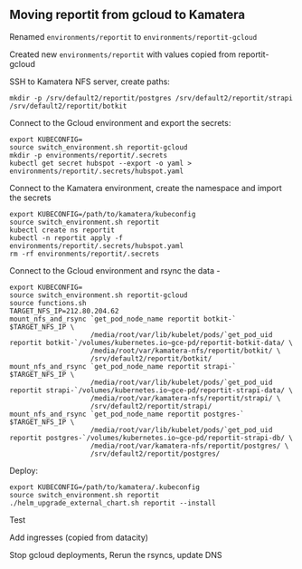 ## Moving reportit from gcloud to Kamatera

Renamed `environments/reportit` to `environments/reportit-gcloud`

Created new `environments/reportit` with values copied from reportit-gcloud

SSH to Kamatera NFS server, create paths:

```
mkdir -p /srv/default2/reportit/postgres /srv/default2/reportit/strapi /srv/default2/reportit/botkit
```

Connect to the Gcloud environment and export the secrets:

```
export KUBECONFIG=
source switch_environment.sh reportit-gcloud
mkdir -p environments/reportit/.secrets
kubectl get secret hubspot --export -o yaml > environments/reportit/.secrets/hubspot.yaml
```

Connect to the Kamatera environment, create the namespace and import the secrets

```
export KUBECONFIG=/path/to/kamatera/kubeconfig
source switch_environment.sh reportit
kubectl create ns reportit
kubectl -n reportit apply -f environments/reportit/.secrets/hubspot.yaml
rm -rf environments/reportit/.secrets
```

Connect to the Gcloud environment and rsync the data -

```
export KUBECONFIG=
source switch_environment.sh reportit-gcloud
source functions.sh
TARGET_NFS_IP=212.80.204.62
mount_nfs_and_rsync `get_pod_node_name reportit botkit-` $TARGET_NFS_IP \
                    /media/root/var/lib/kubelet/pods/`get_pod_uid reportit botkit-`/volumes/kubernetes.io~gce-pd/reportit-botkit-data/ \
                    /media/root/var/kamatera-nfs/reportit/botkit/ \
                    /srv/default2/reportit/botkit/
mount_nfs_and_rsync `get_pod_node_name reportit strapi-` $TARGET_NFS_IP \
                    /media/root/var/lib/kubelet/pods/`get_pod_uid reportit strapi-`/volumes/kubernetes.io~gce-pd/reportit-strapi-data/ \
                    /media/root/var/kamatera-nfs/reportit/strapi/ \
                    /srv/default2/reportit/strapi/
mount_nfs_and_rsync `get_pod_node_name reportit postgres-` $TARGET_NFS_IP \
                    /media/root/var/lib/kubelet/pods/`get_pod_uid reportit postgres-`/volumes/kubernetes.io~gce-pd/reportit-strapi-db/ \
                    /media/root/var/kamatera-nfs/reportit/postgres/ \
                    /srv/default2/reportit/postgres/
```

Deploy:

```
export KUBECONFIG=/path/to/kamatera/.kubeconfig
source switch_environment.sh reportit
./helm_upgrade_external_chart.sh reportit --install
```

Test

Add ingresses (copied from datacity)

Stop gcloud deployments, Rerun the rsyncs, update DNS

